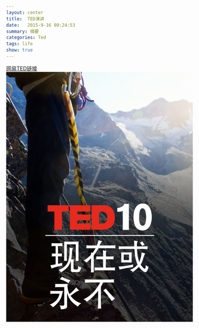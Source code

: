 ```yaml
---
layout: center
title:  TED演讲
date:   2015-9-16 09:24:53
summary: 摘要
categories: Ted
tags: life
show: true
---
```

[网易TED链接](http://open.163.com/special/ted10collection/)
![TED](https://github.com/ironicstone/ironicstone.github.io/raw/master/image/life/ted.jpg)

